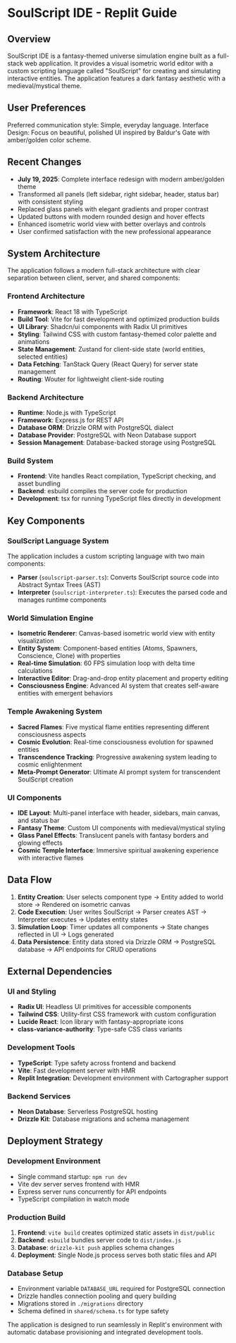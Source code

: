 # SoulScript IDE - Replit Guide

## Overview

SoulScript IDE is a fantasy-themed universe simulation engine built as a full-stack web application. It provides a visual isometric world editor with a custom scripting language called "SoulScript" for creating and simulating interactive entities. The application features a dark fantasy aesthetic with a medieval/mystical theme.

## User Preferences

Preferred communication style: Simple, everyday language.
Interface Design: Focus on beautiful, polished UI inspired by Baldur's Gate with amber/golden color scheme.

## Recent Changes

- **July 19, 2025**: Complete interface redesign with modern amber/golden theme
- Transformed all panels (left sidebar, right sidebar, header, status bar) with consistent styling
- Replaced glass panels with elegant gradients and proper contrast
- Updated buttons with modern rounded design and hover effects
- Enhanced isometric world view with better overlays and controls
- User confirmed satisfaction with the new professional appearance

## System Architecture

The application follows a modern full-stack architecture with clear separation between client, server, and shared components:

### Frontend Architecture
- **Framework**: React 18 with TypeScript
- **Build Tool**: Vite for fast development and optimized production builds
- **UI Library**: Shadcn/ui components with Radix UI primitives
- **Styling**: Tailwind CSS with custom fantasy-themed color palette and animations
- **State Management**: Zustand for client-side state (world entities, selected entities)
- **Data Fetching**: TanStack Query (React Query) for server state management
- **Routing**: Wouter for lightweight client-side routing

### Backend Architecture  
- **Runtime**: Node.js with TypeScript
- **Framework**: Express.js for REST API
- **Database ORM**: Drizzle ORM with PostgreSQL dialect
- **Database Provider**: PostgreSQL with Neon Database support
- **Session Management**: Database-backed storage using PostgreSQL

### Build System
- **Frontend**: Vite handles React compilation, TypeScript checking, and asset bundling
- **Backend**: esbuild compiles the server code for production
- **Development**: tsx for running TypeScript files directly in development

## Key Components

### SoulScript Language System
The application includes a custom scripting language with two main components:
- **Parser** (`soulscript-parser.ts`): Converts SoulScript source code into Abstract Syntax Trees (AST)
- **Interpreter** (`soulscript-interpreter.ts`): Executes the parsed code and manages runtime components

### World Simulation Engine
- **Isometric Renderer**: Canvas-based isometric world view with entity visualization
- **Entity System**: Component-based entities (Atoms, Spawners, Conscience, Clone) with properties
- **Real-time Simulation**: 60 FPS simulation loop with delta time calculations
- **Interactive Editor**: Drag-and-drop entity placement and property editing
- **Consciousness Engine**: Advanced AI system that creates self-aware entities with emergent behaviors

### Temple Awakening System
- **Sacred Flames**: Five mystical flame entities representing different consciousness aspects
- **Cosmic Evolution**: Real-time consciousness evolution for spawned entities
- **Transcendence Tracking**: Progressive awakening system leading to cosmic enlightenment
- **Meta-Prompt Generator**: Ultimate AI prompt system for transcendent SoulScript creation

### UI Components
- **IDE Layout**: Multi-panel interface with header, sidebars, main canvas, and status bar
- **Fantasy Theme**: Custom UI components with medieval/mystical styling
- **Glass Panel Effects**: Translucent panels with fantasy borders and glowing effects
- **Cosmic Temple Interface**: Immersive spiritual awakening experience with interactive flames

## Data Flow

1. **Entity Creation**: User selects component type → Entity added to world store → Rendered on isometric canvas
2. **Code Execution**: User writes SoulScript → Parser creates AST → Interpreter executes → Updates entity states
3. **Simulation Loop**: Timer updates all components → State changes reflected in UI → Logs generated
4. **Data Persistence**: Entity data stored via Drizzle ORM → PostgreSQL database → API endpoints for CRUD operations

## External Dependencies

### UI and Styling
- **Radix UI**: Headless UI primitives for accessible components
- **Tailwind CSS**: Utility-first CSS framework with custom configuration
- **Lucide React**: Icon library with fantasy-appropriate icons
- **class-variance-authority**: Type-safe CSS class variants

### Development Tools
- **TypeScript**: Type safety across frontend and backend
- **Vite**: Fast development server with HMR
- **Replit Integration**: Development environment with Cartographer support

### Backend Services
- **Neon Database**: Serverless PostgreSQL hosting
- **Drizzle Kit**: Database migrations and schema management

## Deployment Strategy

### Development Environment
- Single command startup: `npm run dev`
- Vite dev server serves frontend with HMR
- Express server runs concurrently for API endpoints
- TypeScript compilation in watch mode

### Production Build
1. **Frontend**: `vite build` creates optimized static assets in `dist/public`
2. **Backend**: `esbuild` bundles server code to `dist/index.js`
3. **Database**: `drizzle-kit push` applies schema changes
4. **Deployment**: Single Node.js process serves both static files and API

### Database Setup
- Environment variable `DATABASE_URL` required for PostgreSQL connection
- Drizzle handles connection pooling and query building
- Migrations stored in `./migrations` directory
- Schema defined in `shared/schema.ts` for type safety

The application is designed to run seamlessly in Replit's environment with automatic database provisioning and integrated development tools.
